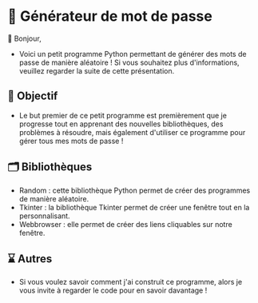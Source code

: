 # 💼 Générateur de mot de passe

👋 Bonjour,
- Voici un petit programme Python permettant de générer des mots de passe de manière aléatoire ! Si vous souhaitez plus d'informations, veuillez regarder la suite de cette présentation.

## 📗 Objectif
- Le but premier de ce petit programme est premièrement que je progresse tout en apprenant des nouvelles bibliothèques, des problèmes à résoudre, mais également d'utiliser ce programme pour gérer tous mes mots de passe !

## 🗂️ Bibliothèques

- Random : cette bibliothèque Python permet de créer des programmes de manière aléatoire.
- Tkinter : la bibliothèque Tkinter permet de créer une fenêtre tout en la personnalisant.
- Webbrowser : elle permet de créer des liens cliquables sur notre fenêtre.

## ⌛ Autres
- Si vous voulez savoir comment j'ai construit ce programme, alors je vous invite à regarder le code pour en savoir davantage !
